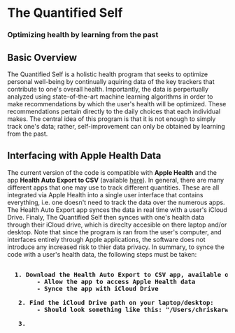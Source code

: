 # The Quantified Self 
### Optimizing health by learning from the past

## Basic Overview <br />
The Quantified Self is a holistic health program that seeks to optimize personal well-being by continually aquiring data of the key trackers that contribute to one's overall health. Importantly, the data is perpertually analyzed using state-of-the-art machine learning algorithms in order to make recommendations by which the user's health will be optimized. These recommendations pertain directly to the daily choices that each individual makes. The central idea of this program is that it is not enough to simply track one's data; rather, self-improvement can only be obtained by learning from the past. 


## Interfacing with Apple Health Data <br />

The current version of the code is compatible with **Apple Health** and the app **Health Auto Export to CSV** (available [here](https://apps.apple.com/us/app/health-auto-export-to-csv/id1115567069)). In general, there are many different apps that one may use to track different quantities. These are all integrated via Apple Health into a single user interface that contains everything, i.e. one doesn't need to track the data over the numerous apps. The Health Auto Export app synces the data in real time with a user's iCloud Drive. Finaly, The Quantified Self then synces with one's health data through their iCloud drive, which is direclty accesible on there laptop and/or desktop. Note that since the program is ran from the user's computer, and interfaces entirely through Apple applications, the software does not introduce any increased risk to thier data privacy. In summary, to synce the code with a user's health data, the following steps must be taken:

<pre>
 
 <b> 1. Download the Health Auto Export to CSV app, available on apple iPhone and Apple Watch
        - Allow the app to access Apple Health data
        - Synce the app with iCloud Drive
  
  <b> 2. Find the iCloud Drive path on your laptop/desktop:
        - Should look something like this: "/Users/chriskarwin/Library/Mobile Documents/iCloud~com~ifunography~HealthExport/Documents/"
  
  <b> 3. 
